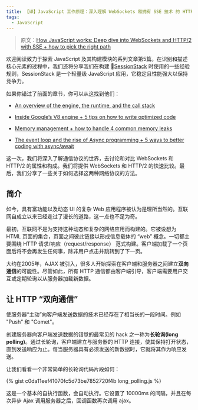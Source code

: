 ```yaml
---
title: 【译】JavaScript 工作原理：深入理解 WebSockets 和拥有 SSE 技术 的 HTTP/2，以及如何在二者中做出正确的选择
tags:
  - JavaScript
---
```


> 原文：[How JavaScript works: Deep dive into WebSockets and HTTP/2 with SSE + how to pick the right path](https://blog.sessionstack.com/how-javascript-works-deep-dive-into-websockets-and-http-2-with-sse-how-to-pick-the-right-path-584e6b8e3bf7)

欢迎阅读致力于探索 JavaScript 及其构建模块的系列文章第5篇。在识别和描述核心元素的过程中，我们还将分享我们在构建 [SessionStack](https://www.sessionstack.com/?utm_source=medium&utm_medium=source&utm_content=javascript-series-post1-intro) 时使用的一些经验规则，SessionStack 是一个轻量级 JavaScript 应用，它稳定且性能强大以保持竞争力。

如果你错过了前面的章节，你可以从这找到他们：

* [An overview of the engine, the runtime, and the call stack](https://blog.sessionstack.com/how-does-javascript-actually-work-part-1-b0bacc073cf)

* [Inside Google’s V8 engine + 5 tips on how to write optimized code](https://blog.sessionstack.com/how-javascript-works-inside-the-v8-engine-5-tips-on-how-to-write-optimized-code-ac089e62b12e)

* [Memory management + how to handle 4 common memory leaks](https://blog.sessionstack.com/how-javascript-works-memory-management-how-to-handle-4-common-memory-leaks-3f28b94cfbec)

* [The event loop and the rise of Async programming + 5 ways to better coding with async/await](https://blog.sessionstack.com/how-javascript-works-event-loop-and-the-rise-of-async-programming-5-ways-to-better-coding-with-2f077c4438b5)

这一次，我们将深入了解通信协议的世界，去讨论和对比 WebSockets 和 HTTP/2 的属性和构成。我们将提供 WebSockets 和 HTTP/2 的快速比较。最后，我们分享了一些关于如何选择这两种网络协议的方法。

<!-- more -->

## 简介

如今，具有富功能以及动态 UI 的复杂 Web 应用程序被认为是理所当然的。互联网自成立以来已经走过了漫长的道路，这一点也不足为奇。

最初，互联网不是为支持这种动态和复杂的网络应用而构建的。它被设想为 HTML 页面的集合，页面之间彼此链接以形成信息载体的 “web” 概念。一切都主要围绕 HTTP 请求/响应（request/response） 范式构建。客户端加载了一个页面后将不会再发生任何事，除非用户点击并跳转到了下一页。

大约在2005年，AJAX 被引入，很多人开始探索在客户端和服务器之间建立**双向通信**的可能性。尽管如此，所有 HTTP 通信都由客户端引导，客户端需要用户交互或定期轮询以从服务器加载新数据。

## 让 HTTP “双向通信”

使服务器“主动”向客户端发送数据的技术已经存在了相当长的一段时间。例如 "Push" 和 "Comet"。

创建服务器向客户端发送数据的错觉的最常见的 hack 之一称为**长轮询(long polling)**。通过长轮询，客户端建立与服务器的 HTTP 连接，使其保持打开状态，直到发送响应为止。每当服务器具有必须发送的新数据时，它就将其作为响应发送。

让我们看看一个非常简单的长轮询代码片段如何：

{% gist c0da11eef41070fc5d73be7852720f4b long_polling.js %}

这是一个基本的自执行函数，会自动执行。它设置了 10000ms 的间隔，并且在每次异步 Ajax 调用服务器之后，回调函数再次调用 ajax。

